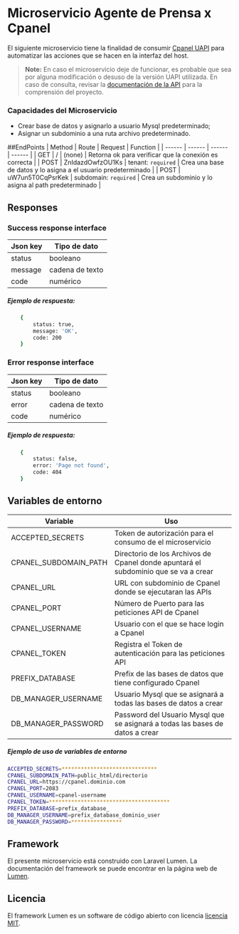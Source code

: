 # Microservicio Agente de Prensa x Cpanel

El siguiente microservicio tiene la finalidad de consumir [Cpanel UAPI](https://docs.cpanel.net/knowledge-base/security/how-to-use-cpanel-api-tokens/#run-api-functions-with-the-token) para automatizar las acciones que se hacen en la interfaz del host.

> **Note:** En caso el microservicio deje de funcionar, es probable que sea por alguna modificación o desuso de la versión UAPI utilizada. En caso de consulta, revisar la [documentación de la API](https://api.docs.cpanel.net/cpanel/introduction) para la comprensión del proyecto.

### Capacidades del Microservicio

- Crear base de datos y asignarlo a usuario Mysql predeterminado;
- Asignar un subdominio a una ruta archivo predeterminado.

##EndPoints
| Method | Route | Request | Function |
| ------ | ------ | ------ | ------ |
| GET | / | (none) | Retorna ok para verificar que la conexión es correcta |
| POST | ZnIdazdOwfzOU1Ks | tenant: `required` | Crea una base de datos y lo asigna a el usuario predeterminado |
| POST | uW7un5T0CqPsrKek | subdomain: `required` | Crea un subdominio y lo asigna al path predeterminado |

## Responses

### Success response interface
| Json key | Tipo de dato |
| ------ | ------ |
| status | booleano |
| message | cadena de texto |
| code | numérico |
##### Ejemplo de respuesta:
```sh
	{
		status: true,
		message: 'OK',
		code: 200
	}
```

### Error response interface
| Json key | Tipo de dato |
| ------ | ------ |
| status | booleano |
| error | cadena de texto |
| code | numérico |
##### Ejemplo de respuesta:
```sh
	{
		status: false,
		error: 'Page not found',
		code: 404
	}
```


## Variables de entorno
| Variable | Uso |
| ------ | ------ |
| ACCEPTED_SECRETS | Token de autorización para el consumo de el microservicio |
| CPANEL_SUBDOMAIN_PATH | Directorio de los Archivos de Cpanel donde apuntará el subdominio que se va a  crear |
| CPANEL_URL | URL con subdominio de Cpanel donde se ejecutaran las APIs |
| CPANEL_PORT | Número de Puerto para las peticiones API de Cpanel |
| CPANEL_USERNAME | Usuario con el que se hace login a Cpanel |
| CPANEL_TOKEN | Registra el Token de autenticación para las peticiones API |
| PREFIX_DATABASE | Prefix de las bases de datos que tiene configurado Cpanel |
| DB_MANAGER_USERNAME | Usuario Mysql que se asignará a todas las bases de datos a crear |
| DB_MANAGER_PASSWORD | Password del Usuario Mysql que se asignará a todas las bases de datos a crear |

##### Ejemplo de uso de variables de entorno
```sh
ACCEPTED_SECRETS=******************************
CPANEL_SUBDOMAIN_PATH=public_html/directorio
CPANEL_URL=https://cpanel.dominio.com
CPANEL_PORT=2083
CPANEL_USERNAME=cpanel-username
CPANEL_TOKEN=**************************************
PREFIX_DATABASE=prefix_database_
DB_MANAGER_USERNAME=prefix_database_dominio_user
DB_MANAGER_PASSWORD=****************
```

## Framework

El presente microservicio está construido con Laravel Lumen.
La documentación del framework se puede encontrar en la página web de [Lumen](https://lumen.laravel.com/docs).


## Licencia
El framework Lumen es un software de código abierto con licencia [licencia MIT](https://opensource.org/licenses/MIT).
